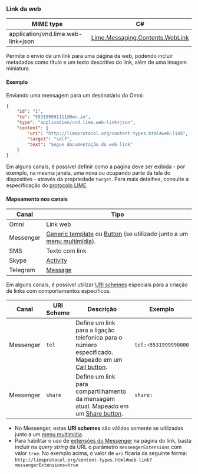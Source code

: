 ### Link da web
| MIME type                | C#                                  |
|--------------------------|-------------------------------------|
| application/vnd.lime.web-link+json               | [Lime.Messaging.Contents.WebLink](https://github.com/takenet/lime-csharp/blob/master/src/Lime.Messaging/Contents/WebLink.cs) |

Permite o envio de um link para uma página da web, podendo incluir metadados como título e um texto descritivo do link, além de uma imagem miniatura.

#### Exemplo

Enviando uma mensagem para um destinatário do Omni:

```json
{
    "id": "1",
    "to": "553199991111@0mn.io",
    "type": "application/vnd.lime.web-link+json",
    "content": { 
        "uri": "http://limeprotocol.org/content-types.html#web-link",
        "target": "self",
        "text": "Segue documentação do web-link"        
    }
}
```

Em alguns canais, é possível definir como a página deve ser exibida - por exemplo, na mesma janela, uma nova ou ocupando parte da tela do dispositivo - através da propriedade `target`. Para mais detalhes, consulte a especificação do [protocolo LIME](http://limeprotocol.org/content-types.html#web-link).

#### Mapeamento nos canais

| Canal              | Tipo                    | 
|--------------------|-------------------------|
| Omni               | Link web                |
| Messenger          | [Generic template](https://developers.facebook.com/docs/messenger-platform/send-api-reference/generic-template) ou [Button](https://developers.facebook.com/docs/messenger-platform/send-api-reference/buttons) (se utilizado junto a um [menu multimídia](https://blip.ai/portal/#/docs/content-types/document-select)). |
| SMS                | Texto com link          |
| Skype              | [Activity](https://docs.botframework.com/en-us/skype/chat/#sending-messages-1)|
| Telegram           | [Message](https://core.telegram.org/bots/api#message)|

Em alguns canais, é possível utilizar [URI schemes](https://en.wikipedia.org/wiki/Uniform_Resource_Identifier) especiais para a criação de links com comportamentos específicos. 

| Canal     | URI Scheme | Descrição                                                           | Exemplo              |
|-----------|------------|---------------------------------------------------------------------|----------------------|
| Messenger | `tel`      | Define um link para a ligação telefonica para o número especificado. Mapeado em um [Call button](https://developers.facebook.com/docs/messenger-platform/send-api-reference/call-button). | `tel:+5531999990000` |
| Messenger | `share`    | Define um link para compartilhamento da mensagem atual. Mapeado em um [Share button](https://developers.facebook.com/docs/messenger-platform/send-api-reference/share-button).  | `share:`             |

- No Messenger, estas **URI schemes** são válidas somente se utilizadas junto a um [menu multimídia](https://blip.ai/portal/#/docs/content-types/document-select).
- Para habilitar o uso de [extensões do Messenger](https://developers.facebook.com/docs/messenger-platform/messenger-extension) na página do link, basta incluir na *query string* da URL o parâmetro `messengerExtensions` com valor `true`. No exemplo acima, o valor de `uri` ficaria da seguinte forma: `http://limeprotocol.org/content-types.html#web-link?messengerExtensions=true`


